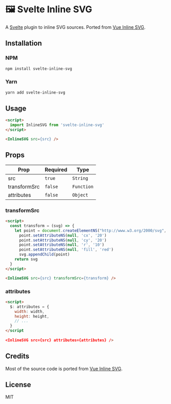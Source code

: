 # 🖼️ Svelte Inline SVG

A [Svelte](https://github.com/sveltejs/svelte) plugin to inline SVG sources. Ported from [Vue Inline SVG](https://github.com/shrpne/vue-inline-svg).

## Installation

### NPM
``` bash
npm install svelte-inline-svg
```

### Yarn
``` bash
yarn add svelte-inline-svg
```

## Usage
``` html
<script>
  import InlineSVG from 'svelte-inline-svg'
</script>

<InlineSVG src={src} />
```

## Props

| Prop         | Required | Type       |
| ------------ | -------- | ---------- |
| src          | `true`   | `String`   |
| transformSrc | `false`  | `Function` |
| attributes   | `false`  | `Object`   |


### transformSrc
``` html
<script>
  const transform = (svg) => {
    let point = document.createElementNS("http://www.w3.org/2000/svg", 'circle')
      point.setAttributeNS(null, 'cx', '20')
      point.setAttributeNS(null, 'cy', '20')
      point.setAttributeNS(null, 'r', '10')
      point.setAttributeNS(null, 'fill', 'red')
      svg.appendChild(point)
    return svg
  }
</script>

<InlineSVG src={src} transformSrc={transform} />
```

### attributes
``` html
<script>
  $: attributes = {
    width: width,
    height: height,
    // ...
  }
</script
  
<InlineSVG src={src} attributes={attributes} />
```


## Credits
Most of the source code is ported from [Vue Inline SVG](https://github.com/shrpne/vue-inline-svg). 


## License
MIT
